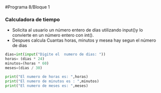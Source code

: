 #Programa 8/Bloque 1
### Calculadora de tiempo
- Solicita al usuario un número entero de días utilizando input()y lo convierte en un número entero con int().
- Despues calcula Cuantas horas, minutos y mesea hay segun el número de dias
```python
dias=int(input("Digite el  numero de dias: "))
horas= (dias * 24)
minutos=(horas * 60)
meses=(dias / 30)

print("El numero de horas es: ",horas)
print("El numero de minutos es : ",minutos)
print("El numero de meses es: ",meses)
